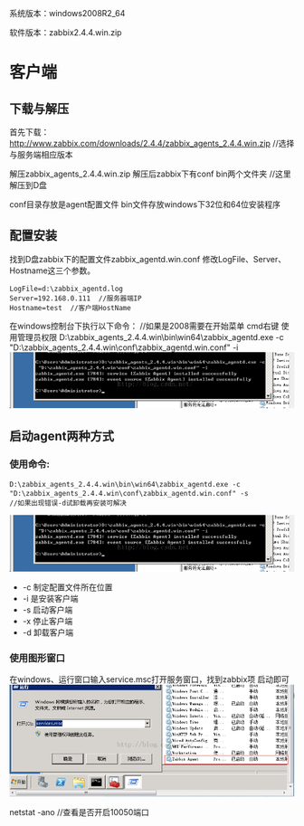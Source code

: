 系统版本：windows2008R2_64

软件版本：zabbix2.4.4.win.zip


# 客户端
## 下载与解压
首先下载：http://www.zabbix.com/downloads/2.4.4/zabbix_agents_2.4.4.win.zip  //选择与服务端相应版本

解压zabbix_agents_2.4.4.win.zip  解压后zabbix下有conf bin两个文件夹  //这里解压到D盘

conf目录存放是agent配置文件 bin文件存放windows下32位和64位安装程序


## 配置安装
找到D盘zabbix下的配置文件zabbix_agentd.win.conf 修改LogFile、Server、Hostname这三个参数。
```
LogFile=d:\zabbix_agentd.log
Server=192.168.0.111  //服务器端IP
Hostname=test  //客户端HostName
```
在windows控制台下执行以下命令：  //如果是2008需要在开始菜单 cmd右键 使用管理员权限
D:\zabbix_agents_2.4.4.win\bin\win64\zabbix_agentd.exe -c "D:\zabbix_agents_2.4.4.win\conf\zabbix_agentd.win.conf" -i  
![](../../Image/monitor/zabbix/007.png)

## 启动agent两种方式
### 使用命令:
```
D:\zabbix_agents_2.4.4.win\bin\win64\zabbix_agentd.exe -c "D:\zabbix_agents_2.4.4.win\conf\zabbix_agentd.win.conf" -s  
//如果出现错误-d试卸载再安装可解决
```
![](../../Image/monitor/zabbix/007.png)

- -c    制定配置文件所在位置
- -i      是安装客户端
- -s     启动客户端
- -x    停止客户端
- -d    卸载客户端


### 使用图形窗口
在windows、运行窗口输入service.msc打开服务窗口，找到zabbix项 启动即可
![](../../Image/monitor/zabbix/009.png)

netstat -ano  //查看是否开启10050端口

